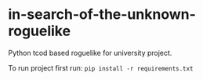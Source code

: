 # in-search-of-the-unknown-roguelike
Python tcod based roguelike for university project.

To run project first run:
`pip install -r requirements.txt`